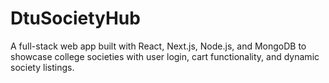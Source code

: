 # DtuSocietyHub
A full-stack web app built with React, Next.js, Node.js, and MongoDB to showcase college societies with user login, cart functionality, and dynamic society listings.
